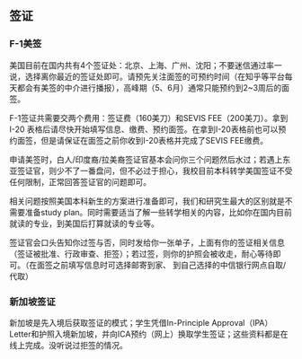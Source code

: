 ## 签证

### F-1美签

美国目前在国内共有4个签证处：北京、上海、广州、沈阳；不要迷信通过率一说，选择离你最近的签证处即可。请预先关注面签的可预约时间（在知乎等平台每天都会有美签的中介进行播报），高峰期（5、6月）通常只能预约到2~3周后的面签。

F-1签证共需要交两个费用：签证费（160美刀）和SEVIS FEE（200美刀）。拿到I-20 表格后请尽快开始填写信息、缴费、预约面签。在拿到I-20表格前也可以预约面签，但是请保证在面签之前你收到I-20表格并完成了SEVIS FEE缴费。

申请美签时，白人/印度裔/拉美裔签证官基本会问你三个问题然后水过；若遇上东亚签证官，则少不了一番盘问，但不必过于担心，我校目前本科转学美国签证不受任何限制，正常回答签证官的问题即可。

相关问题按照美国本科新生的方案进行准备即可，我们和研究生最大的区别就是不需要准备study plan。同时需要适当了解一些转学相关的内容，比如你在国内目前就读的专业，到美国后打算就读的专业等。

签证官会口头告知你过签与否，同时发给你一张单子，上面有你的签证相关信息（签证被批准、行政审查、拒签）；若过签，则你的护照会被收走，耐心等待即可。（在面签之前填写信息时可选择邮寄到家、 到自己选择的中信银行网点自取/代取）

### 新加坡签证

新加坡是先入境后获取签证的模式；学生凭借In-Principle Approval（IPA）Letter和护照入境新加坡，并向ICA预约（网上）换取学生签证；这些资料都是在线上完成。没听说过拒签的情况。

